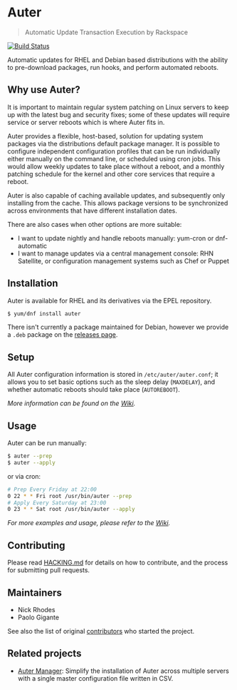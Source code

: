 
# Auter

> Automatic Update Transaction Execution by Rackspace

[![Build Status](https://travis-ci.org/rackerlabs/auter.svg?branch=develop)](https://travis-ci.org/rackerlabs/auter)

Automatic updates for RHEL and Debian based distributions with the ability to
pre-download packages, run hooks, and perform automated reboots.

## Why use Auter?
It is important to maintain regular system patching on Linux servers to keep up
with the latest bug and security fixes; some of these updates will require
service or server reboots which is where Auter fits in.

Auter provides a flexible, host-based, solution for updating system packages
via the distributions default package manager. It is possible to configure
independent configuration profiles that can be run individually either manually
on the command  line, or scheduled using cron jobs. This would allow weekly
updates to take place without a reboot, and a monthly patching schedule for the
kernel and other core services that require a reboot.

Auter is also capable of caching available updates, and subsequently only
installing from the cache. This allows package versions to be synchronized
across environments that have different installation dates.

There are also cases when other options are more suitable:
 - I want to update nightly and handle reboots manually: yum-cron or
   dnf-automatic
 - I want to manage updates via a central management console: RHN Satellite,
   or configuration management systems such as Chef or Puppet

## Installation
Auter is available for RHEL and its derivatives via the EPEL repository.
```bash
$ yum/dnf install auter
```

There isn't currently a package maintained for Debian, however we provide a
`.deb` package on the [releases page](https://github.com/rackerlabs/auter/releases).

## Setup
All Auter configuration information is stored in `/etc/auter/auter.conf`; it
allows you to set basic options such as the sleep delay (`MAXDELAY`), and
whether automatic reboots should take place (`AUTOREBOOT`).

_More information can be found on the [Wiki](https://github.com/rackerlabs/auter/wiki/Configuration)._

## Usage
Auter can be run manually:
```bash
$ auter --prep
$ auter --apply
```
or via cron:
```bash
# Prep Every Friday at 22:00
0 22 * * Fri root /usr/bin/auter --prep
# Apply Every Saturday at 23:00
0 23 * * Sat root /usr/bin/auter --apply
```
_For more examples and usage, please refer to the [Wiki]( https://github.com/rackerlabs/auter/wiki/Usage)._

## Contributing
Please read
[HACKING.md](https://github.com/rackerlabs/auter/blob/master/HACKING.md) for
details on how to contribute, and the process for submitting pull requests.

## Maintainers
- Nick Rhodes
- Paolo Gigante

See also the list of original
[contributors](https://github.com/rackerlabs/auter/blob/master/MAINTAINERS.md)
who started the project.

## Related projects
- [Auter Manager](https://github.com/rackerlabs/auter-manager): Simplify the
  installation of Auter across multiple servers with a single master
  configuration file written in CSV.
